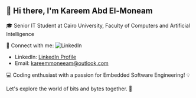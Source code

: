 ## 👋 Hi there, I'm Kareem Abd El-Moneam

🎓 Senior IT Student at Cairo University, Faculty of Computers and Artificial Intelligence

📧 Connect with me:
![LinkedIn]([URL](https://content.linkedin.com/content/dam/brand/site/img/logo/logo-r.png))
- LinkedIn: [LinkedIn Profile](https://www.linkedin.com/in/yourname/)
- Email: kareemmoneeam@outlook.com

💻 Coding enthusiast with a passion for Embedded Software Engineering! 💡

Let's explore the world of bits and bytes together. 🌟
